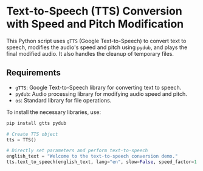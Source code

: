 # Text-to-Speech (TTS) Conversion with Speed and Pitch Modification

This Python script uses `gTTS` (Google Text-to-Speech) to convert text to speech, modifies the audio's speed and pitch using `pydub`, and plays the final modified audio. It also handles the cleanup of temporary files.

## Requirements

- `gTTS`: Google Text-to-Speech library for converting text to speech.
- `pydub`: Audio processing library for modifying audio speed and pitch.
- `os`: Standard library for file operations.
  
To install the necessary libraries, use:

```bash
pip install gtts pydub
```

```python
# Create TTS object 
tts = TTS()

# Directly set parameters and perform text-to-speech
english_text = "Welcome to the text-to-speech conversion demo."
tts.text_to_speech(english_text, lang="en", slow=False, speed_factor=1.4, pitch_factor=0.85)


```